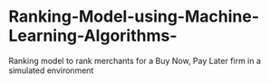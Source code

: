 # Ranking-Model-using-Machine-Learning-Algorithms-
Ranking model to rank merchants for a Buy Now, Pay Later firm in a simulated environment
